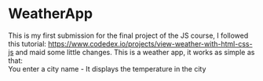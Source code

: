 # WeatherApp
This is my first submission for the final project of the JS course, I followed this tutorial: https://www.codedex.io/projects/view-weather-with-html-css-js and maid some little changes. This is a weather app, it works as simple as that: <br> You enter a city name - It displays the temperature in the city
